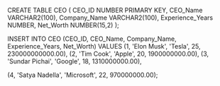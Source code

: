 CREATE TABLE CEO (
    CEO_ID NUMBER PRIMARY KEY,
    CEO_Name VARCHAR2(100),
    Company_Name VARCHAR2(100),
    Experience_Years NUMBER,
    Net_Worth NUMBER(15,2)
);

INSERT INTO CEO (CEO_ID, CEO_Name, Company_Name, Experience_Years, Net_Worth) VALUES 
 (1, 'Elon Musk', 'Tesla', 25, 230000000000.00),
(2, 'Tim Cook', 'Apple', 20, 1900000000.00),
 (3, 'Sundar Pichai', 'Google', 18, 1310000000.00),


 (4, 'Satya Nadella', 'Microsoft', 22, 970000000.00);
